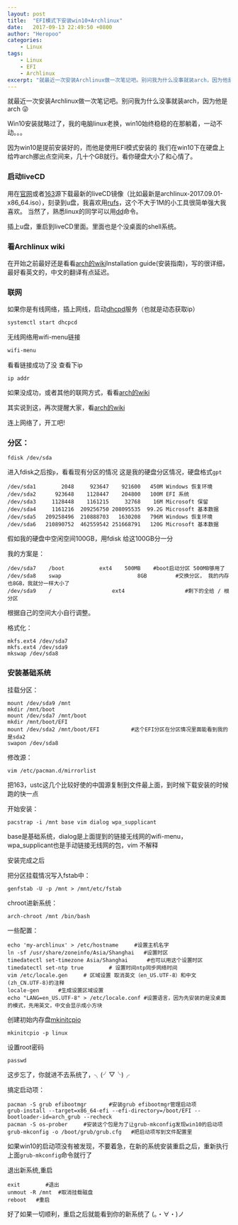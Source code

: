```yaml
---
layout: post
title:  "EFI模式下安装win10+Archlinux"
date:   2017-09-13 22:49:50 +0800
author: "Heropoo"
categories: 
    - Linux
tags:
    - Linux
    - EFI
    - Archlinux  
excerpt: "就最近一次安装Archlinux做一次笔记吧。别问我为什么没事就装arch，因为他是arch  😜"
---
```

就最近一次安装Archlinux做一次笔记吧。别问我为什么没事就装arch，因为他是arch  😜 

Win10安装就略过了，我的电脑linux老换，win10始终稳稳的在那躺着，一动不动。。。

因为win10是提前安装好的，而他是使用EFI模式安装的 我们在win10下在硬盘上给咋arch挪出点空间来，几十个GB就行。看你硬盘大小了和心情了。

### 启动liveCD
用在[官网](https://www.archlinux.org/download/)或者[163](http://mirrors.163.com/archlinux/iso/2017.09.01/)源下载最新的liveCD镜像（比如最新是archlinux-2017.09.01-x86_64.iso），刻录到u盘，我喜欢用[rufs](http://rufus.akeo.ie/)，这个不大于1M的小工具很简单强大我喜欢。 当然了，熟悉linux的同学可以用[dd](https://wiki.archlinux.org/index.php/Core_utilities#dd)命令。

插上u盘，重启到liveCD里面。里面也是个没桌面的shell系统。

### 看Archlinux wiki
在开始之前最好还是看看[arch的wiki](https://wiki.archlinux.org/index.php/Installation_guide)Installation guide(安装指南)，写的很详细，最好看英文的，中文的翻译有点延迟。

### 联网
如果你是有线网络，插上网线，启动[dhcpd](https://wiki.archlinux.org/index.php/Dhcpcd)服务（也就是动态获取ip）
```bash
systemctl start dhcpcd
```
无线网络用wifi-menu链接
```bash
wifi-menu
```
看看链接成功了没 查看下ip
```
ip addr
```
如果没成功，或者其他的联网方式，看看[arch的wiki](https://wiki.archlinux.org/index.php/Network_configuration)

其实说到这，再次提醒大家，看[arch的wiki](https://wiki.archlinux.org/)

连上网络了，开工吧!

### 分区：
```
fdisk /dev/sda
```
进入fdisk之后按`p`，看看现有分区的情况
这是我的硬盘分区情况，硬盘格式`gpt`
```
/dev/sda1        2048     923647    921600   450M Windows 恢复环境
/dev/sda2      923648    1128447    204800   100M EFI 系统
/dev/sda3     1128448    1161215     32768    16M Microsoft 保留
/dev/sda4     1161216  209256750 208095535  99.2G Microsoft 基本数据
/dev/sda5   209258496  210888703   1630208   796M Windows 恢复环境
/dev/sda6   210890752  462559542 251668791   120G Microsoft 基本数据
```
假如我的硬盘中空闲空间100GB，用fdisk 给这100GB分一分

我的方案是：
```
/dev/sda7    /boot           ext4    500MB    #boot启动分区 500MB够用了
/dev/sda8    swap                        8GB         #交换分区， 我的内存也8GB，我就分一样大小了
/dev/sda9    /                   ext4                   #剩下的全给 / 根分区
```
根据自己的空间大小自行调整。

格式化：
```
mkfs.ext4 /dev/sda7
mkfs.ext4 /dev/sda9
mkswap /dev/sda8
```
### 安装基础系统
挂载分区：
```
mount /dev/sda9 /mnt
mkdir /mnt/boot
mount /dev/sda7 /mnt/boot
mkdir /mnt/boot/EFI
mount /dev/sda2 /mnt/boot/EFI          #这个EFI分区在分区情况里面能看到我的是sda2
swapon /dev/sda8
```
修改源：
```
vim /etc/pacman.d/mirrorlist
```
把163，ustc这几个比较好使的中国源复制到文件最上面，到时候下载安装的时候跑的快一点

开始安装：
```
pacstrap -i /mnt base vim dialog wpa_supplicant     
```
base是基础系统，dialog是上面提到的链接无线网的wifi-menu，wpa_supplicant也是手动链接无线网的包，vim 不解释 

安装完成之后

把分区挂载情况写入fstab中：
```
genfstab -U -p /mnt > /mnt/etc/fstab
```

chroot进新系统：
```
arch-chroot /mnt /bin/bash
```

一些配置：
```
echo 'my-archlinux' > /etc/hostname     #设置主机名字
ln -sf /usr/share/zoneinfo/Asia/Shanghai   #设置时区
timedatectl set-timezone Asia/Shanghai      #也可以用这个设置时区
timedatectl set-ntp true        # 设置时间ntp同步网络时间
vim /etc/locale.gen     # 区域设置 取消英文（en_US.UTF-8）和中文(zh_CN.UTF-8)的注释
locale-gen      #生成设置区域设置
echo "LANG=en_US.UTF-8" > /etc/locale.conf #设置语言，因为先安装的是没桌面的模式，先用英文，中文会显示成小方块
```
 创建初始内存盘[mkinitcpio](https://wiki.archlinux.org/index.php/Mkinitcpio)
```
mkinitcpio -p linux  
```
设置root密码
```
passwd      
```
这步忘了，你就进不去系统了，╮(╯▽╰)╭

搞定启动项：
```
pacman -S grub efibootmgr       #安装grub efibootmgr管理启动项
grub-install --target=x86_64-efi --efi-directory=/boot/EFI --bootloader-id=arch_grub --recheck
pacman -S os-prober     #安装这个包是为了让grub-mkconfig发现win10的启动项
grub-mkconfig -o /boot/grub/grub.cfg   #把启动项写到文件配置里 
```
如果win10的启动项没有被发现，不要着急，在新的系统安装重启之后，重新执行上面`grub-mkconfig`命令就行了

退出新系统,重启
```
exit        #退出
unmout -R /mnt  #取消挂载磁盘
reboot   #重启
```

好了如果一切顺利，重启之后就能看到你的新系统了  (。・∀・)ノ 





